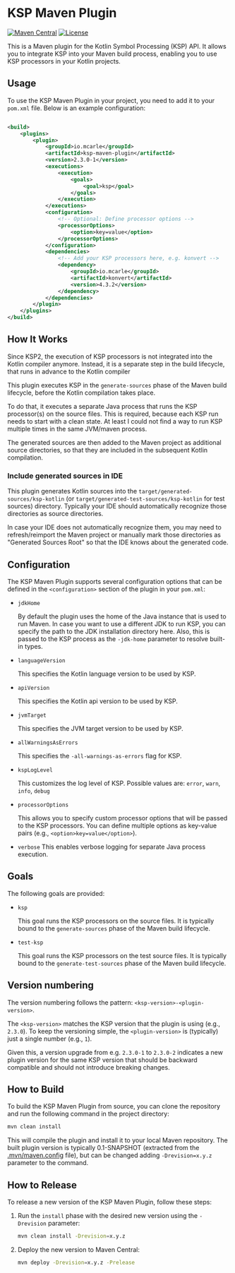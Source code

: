 # KSP Maven Plugin

[![Maven Central][maven-image]][maven-url]
[![License][license-image]](LICENSE)

This is a Maven plugin for the Kotlin Symbol Processing (KSP) API. It allows you to integrate KSP into your Maven build process, enabling
you to use KSP processors in your Kotlin projects.

## Usage

To use the KSP Maven Plugin in your project, you need to add it to your `pom.xml` file. Below is an example configuration:

```xml

<build>
    <plugins>
        <plugin>
            <groupId>io.mcarle</groupId>
            <artifactId>ksp-maven-plugin</artifactId>
            <version>2.3.0-1</version>
            <executions>
                <execution>
                    <goals>
                        <goal>ksp</goal>
                    </goals>
                </execution>
            </executions>
            <configuration>
                <!-- Optional: Define processor options -->
                <processorOptions>
                    <option>key=value</option>
                </processorOptions>
            </configuration>
            <dependencies>
                <!-- Add your KSP processors here, e.g. konvert -->
                <dependency>
                    <groupId>io.mcarle</groupId>
                    <artifactId>konvert</artifactId>
                    <version>4.3.2</version>
                </dependency>
            </dependencies>
        </plugin>
    </plugins>
</build>
```

## How It Works

Since KSP2, the execution of KSP processors is not integrated into the Kotlin compiler anymore.
Instead, it is a separate step in the build lifecycle, that runs in advance to the Kotlin compiler

This plugin executes KSP in the `generate-sources` phase of the Maven build lifecycle, before the Kotlin compilation takes place.

To do that, it executes a separate Java process that runs the KSP processor(s) on the source files.
This is required, because each KSP run needs to start with a clean state.
At least I could not find a way to run KSP multiple times in the same JVM/maven process.

The generated sources are then added to the Maven project as additional source directories, so that they are included in the subsequent
Kotlin compilation.

### Include generated sources in IDE

This plugin generates Kotlin sources into the `target/generated-sources/ksp-kotlin` (or `target/generated-test-sources/ksp-kotlin` for test
sources) directory. Typically your IDE should automatically recognize those directories as source directories.

In case your IDE does not automatically recognize them, you may need to refresh/reimport the Maven project
or manually mark those directories as "Generated Sources Root" so that the IDE knows about the generated code.

## Configuration

The KSP Maven Plugin supports several configuration options that can be defined in the `<configuration>` section of the plugin in your
`pom.xml`:

* `jdkHome`

  By default the plugin uses the home of the Java instance that is used to run Maven.
  In case you want to use a different JDK to run KSP, you can specify the path to the JDK installation directory here.
  Also, this is passed to the KSP process as the `-jdk-home` parameter to resolve built-in types.
* `languageVersion`

  This specifies the Kotlin language version to be used by KSP.
* `apiVersion`

  This specifies the Kotlin api version to be used by KSP.
* `jvmTarget`

  This specifies the JVM target version to be used by KSP.
* `allWarningsAsErrors`

  This specifies the `-all-warnings-as-errors` flag for KSP.
* `kspLogLevel`

  This customizes the log level of KSP. Possible values are: `error`, `warn`, `info`, `debug`
* `processorOptions`

  This allows you to specify custom processor options that will be passed to the KSP processors.
  You can define multiple options as key-value pairs (e.g., `<option>key=value</option>`).

* `verbose`
  This enables verbose logging for separate Java process execution.

## Goals

The following goals are provided:
* `ksp`

  This goal runs the KSP processors on the source files.
  It is typically bound to the `generate-sources` phase of the Maven build lifecycle.
* `test-ksp`

  This goal runs the KSP processors on the test source files.
  It is typically bound to the `generate-test-sources` phase of the Maven build lifecycle.

## Version numbering

The version numbering follows the pattern: `<ksp-version>-<plugin-version>`.

The `<ksp-version>` matches the KSP version that the plugin is using (e.g., `2.3.0`).
To keep the versioning simple, the `<plugin-version>` is (typically) just a single number (e.g., `1`).

Given this, a version upgrade from e.g. `2.3.0-1` to `2.3.0-2` indicates a new plugin version for the same KSP version
that should be backward compatible and should not introduce breaking changes.

## How to Build

To build the KSP Maven Plugin from source, you can clone the repository and run the following command in the project directory:

```bash
mvn clean install
```

This will compile the plugin and install it to your local Maven repository.
The built plugin version is typically 0.1-SNAPSHOT (extracted from the [.mvn/maven.config](.mvn/maven.config) file),
but can be changed adding `-Drevision=x.y.z` parameter to the command.

## How to Release

To release a new version of the KSP Maven Plugin, follow these steps:

1. Run the `install` phase with the desired new version using the `-Drevision` parameter:

   ```bash
   mvn clean install -Drevision=x.y.z
   ```

2. Deploy the new version to Maven Central:

   ```bash
   mvn deploy -Drevision=x.y.z -Prelease
   ```


[maven-image]: https://img.shields.io/maven-central/v/io.mcarle/ksp-maven-plugin.svg
[maven-url]: https://central.sonatype.com/artifact/io.mcarle/ksp-maven-plugin/
[license-image]: https://img.shields.io/github/license/mcarleio/ksp-maven-plugin.svg
